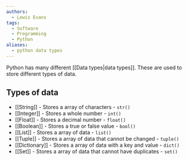 ```yaml
---
authors:
  - Lewis Evans
tags:
  - Software
  - Programming
  - Python
aliases:
  - python data types
---
```

Python has many different [[Data types|data types]]. These are used to store different types of data.

## Types of data

- [[String]] - Stores a array of characters - `str()` 
- [[Integer]] - Stores a whole number - `int()`
- [[Float]] - Stores a decimal number - `float()`
- [[Boolean]] - Stores a true or false value - `bool()`
- [[List]] - Stores a array of data - `list()`
- [[Tuple]] - Stores a array of data that cannot be changed - `tuple()`
- [[Dictionary]] - Stores a array of data with a key and value - `dict()`
- [[Set]] - Stores a array of data that cannot have duplicates - `set()`
